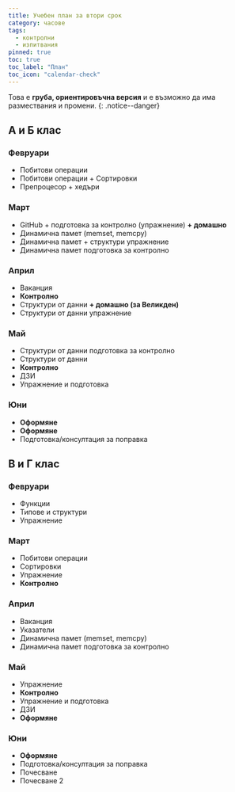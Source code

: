 ```yaml
---
title: Учебен план за втори срок
category: часове
tags:
  - контролни
  - изпитвания
pinned: true
toc: true
toc_label: "План"
toc_icon: "calendar-check"
---
```


Това е **груба, ориентировъчна версия** и е възможно да има размествания и промени.
{: .notice--danger}

## A и Б клас

### Февруари

* Побитови операции
* Побитови операции + Сортировки
* Препроцесор + хедъри

### Март

* GitHub + подготовка за контролно (упражнение) **+ домашно**
* Динамична памет (memset, memcpy)
* Динамична памет + структури упражнение
* Динамична памет подготовка за контролно

### Април

* Ваканция
* **Контролно**
* Структури от данни **+ домашно (за Великден)**
* Структури от данни упражнение

### Май

* Структури от данни подготовка за контролно
* Структури от данни
* **Контролно**
* ДЗИ
* Упражнение и подготовка

### Юни

* **Оформяне**
* **Оформяне**
* Подготовка/консултация за поправка

## В и Г клас

### Февруари

* Функции
* Типове и структури
* Упражнение

### Март

* Побитови операции
* Сортировки
* Упражнение
* **Контролно**

### Април

* Ваканция
* Указатели
* Динамична памет (memset, memcpy)
* Динамична памет подготовка за контролно

### Май

* Упражнение
* **Контролно**
* Упражнение и подготовка
* ДЗИ
* **Оформяне**

### Юни

* **Оформяне**
* Подготовка/консултация за поправка
* Почесване
* Почесване 2
